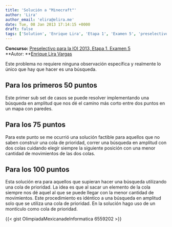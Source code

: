 ```yaml
---
title: 'Solución a "Minecraft"'
author: 'Lira'
author_email: 'elira@elira.me'
date: Tue, 08 Jan 2013 17:14:15 +0000
draft: false
tags: ['Solution', 'Enrique Lira', 'Etapa 1', 'Examen 5', 'preselectivo', 'solución', 'Soluciones Preselectivo 2013']
---
```


**Concurso:** [Preselectivo para la IOI 2013, Etapa 1, Examen 5](https://omegaup.com/arena/IOI2013E1P5) **Autor: **[Enrique Lira Vargas](mailto:elira@elira.me)

Este problema no requiere ninguna observación específica y realmente lo único que hay que hacer es una búsqueda.

Para los primeros 50 puntos
---------------------------

Este primer sub set de casos se puede resolver implementando una búsqueda en amplitud que nos dé el camino más corto entre dos puntos en un mapa con paredes.

Para los 75 puntos
------------------

Para este punto se me ocurrió una solución factible para aquellos que no saben construir una cola de prioridad, correr una búsqueda en amplitud con dos colas cuidando elegir siempre la siguiente posición con una menor cantidad de movimientos de las dos colas.

Para los 100 puntos
-------------------

Esta solución era para aquellos que supieran hacer una búsqueda utilizando una cola de prioridad. La idea es que al sacar un elemento de la cola siempre nos dé aquel al que se puede llegar con la menor cantidad de movimientos. Este procedimiento es idéntico a una búsqueda en amplitud solo que se utiliza una cola de prioridad. En la solución hago uso de un montículo como cola de prioridad.

{{< gist OlimpiadaMexicanadeInformatica 6559202 >}}